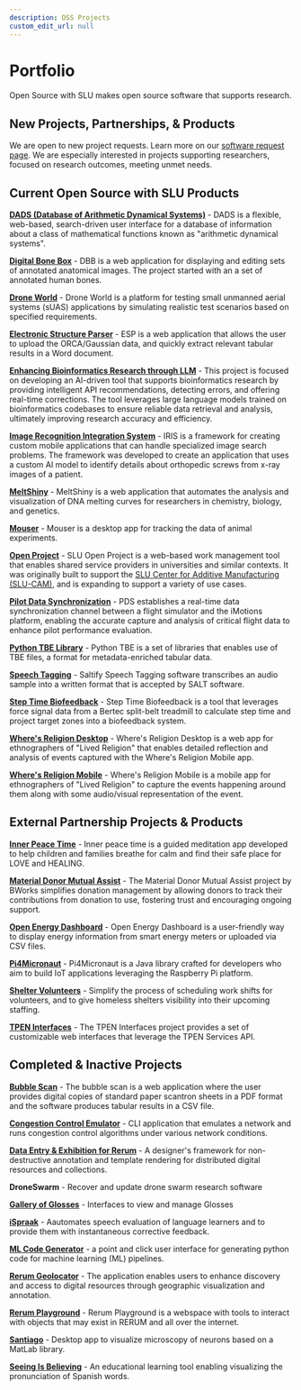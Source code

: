 ```yaml
---
description: OSS Projects
custom_edit_url: null
---
```


# Portfolio

Open Source with SLU makes open source software that supports research.

## New Projects, Partnerships, & Products

We are open to new project requests. Learn more on our [software request page](about/software).
We are especially interested in projects supporting researchers, focused on research outcomes, meeting unmet needs.

## Current Open Source with SLU Products

<!-- **Project Name** One-sentence description of the purpose of the project  -->

**[DADS (Database of Arithmetic Dynamical Systems)](/projects/dads/about.md)** - DADS is a flexible, web-based, search-driven user interface for a database of information about a class of mathematical functions known as "arithmetic dynamical systems".
  
**[Digital Bone Box](projects/digital_bone_box/about.md)** - DBB is a web application for displaying and editing sets of annotated anatomical images. The project started with an a set of annotated human bones.

**[Drone World](projects/droneworld/about.md)** - Drone World is a platform for testing small unmanned aerial systems (sUAS) applications by simulating realistic test scenarios based on specified requirements.

**[Electronic Structure Parser](projects/esp/about.md)** - ESP is a web application that allows the user to upload the ORCA/Gaussian data, and quickly extract relevant tabular results in a Word document.

**[Enhancing Bioinformatics Research through LLM](projects/enhancing_bioinformatics_research_through_LLM/about.md)** - This project is focused on developing an AI-driven tool that supports bioinformatics research by providing intelligent API recommendations, detecting errors, and offering real-time corrections. The tool leverages large language models trained on bioinformatics codebases to ensure reliable data retrieval and analysis, ultimately improving research accuracy and efficiency.

**[Image Recognition Integration System](projects/iris/about.md)** - IRIS is a framework for creating custom mobile applications that can handle specialized image search problems. The framework was developed to create an application that uses a custom AI model to identify details about orthopedic screws from x-ray images of a patient. 
  
**[MeltShiny](projects/meltshiny/about.md)** - MeltShiny is a web application that automates the analysis and visualization of DNA melting curves for researchers in chemistry, biology, and genetics.  
  
**[Mouser](projects/mouser/about.md)** - Mouser is a desktop app for tracking the data of animal experiments.  

**[Open Project](projects/open_project/about.md)** - SLU Open Project is a web-based work management tool that enables shared service providers in universities and similar contexts. It was originally built to support the [SLU Center for Additive Manufacturing (SLU-CAM)](https://www.slu.edu/research/research-institute/big-ideas/slu-cam/index.php), and is expanding to support a variety of use cases.

**[Pilot Data Synchronization](projects/pilot_data_synchronization/about.md)** - PDS establishes a real-time data synchronization channel between a flight simulator and the iMotions platform, enabling the accurate capture and analysis of critical flight data to enhance pilot performance evaluation. 

**[Python TBE Library](https://github.com/oss-slu/python_tbe)** - Python TBE is a set of libraries that enables use of TBE files, a format for metadata-enriched tabular data.
  
**[Speech Tagging](projects/saltify/about.md)** - Saltify Speech Tagging software transcribes an audio sample into a written format that is accepted by SALT software.   

**[Step Time Biofeedback](projects/step_time_biofeedback/about.md)** - Step Time Biofeedback is a tool that leverages force signal data from a Bertec split-belt treadmill to calculate step time and project target zones into a biofeedback system.

**[Where's Religion Desktop](projects/wheres_religion_desktop/about.md)** - Where's Religion Desktop is a web app for ethnographers of "Lived Religion" that enables detailed reflection and analysis of events captured with the Where's Religion Mobile app.  
  
**[Where's Religion Mobile](projects/wheres_religion_mobile/about.md)** - Where's Religion Mobile is a mobile app for ethnographers of "Lived Religion" to capture the events happening around them along with some audio/visual representation of the event.  

## External Partnership Projects & Products

**[Inner Peace Time](projects/innerpeacetime/about.md)** - Inner peace time is a guided meditation app developed to help children and families breathe for calm and find their safe place for LOVE and HEALING.

**[Material Donor Mutual Assist](projects/MDMA/about.md)** - The Material Donor Mutual Assist project by BWorks simplifies donation management by allowing donors to track their contributions from donation to use, fostering trust and encouraging ongoing support.

**[Open Energy Dashboard](projects/open_energy_dashboard/about.md)** - Open Energy Dashboard is a user-friendly way to display energy information from smart energy meters or uploaded via CSV files.
  
**[Pi4Micronaut](projects/pi4micronaut/about.md)** - Pi4Micronaut is a Java library crafted for developers who aim to build IoT applications leveraging the Raspberry Pi platform.

**[Shelter Volunteers](projects/shelter_volunteers/about.md)** - Simplify the process of scheduling work shifts for volunteers, and to give homeless shelters visibility into their upcoming staffing.

**[TPEN Interfaces](projects/tpeninterfaces/about.md)** - The TPEN Interfaces project provides a set of customizable web interfaces that leverage the TPEN Services API.

## Completed & Inactive Projects

**[Bubble Scan](projects/bubblescan/about.md)** - The bubble scan is a web application where the user provides digital copies of standard paper scantron sheets in a PDF format and the software produces tabular results in a CSV file.

**[Congestion Control Emulator](https://github.com/oss-slu/Congestion-control-emulator)** - CLI application that emulates a network and runs congestion control algorithms under various network conditions.

**[Data Entry & Exhibition for Rerum](projects/deer/about.md)** - A designer's framework for non-destructive annotation and template rendering for distributed digital resources and collections.  

**DroneSwarm** - Recover and update drone swarm research software

**[Gallery of Glosses](projects/gallery_of_glosses/about.md)** - Interfaces to view and manage Glosses  

**[iSpraak](projects/ispraak/about.md)** - Aautomates speech evaluation of language learners and to provide them with instantaneous corrective feedback.

**[ML Code Generator](https://github.com/oss-slu/ml_code_generator)** - a point and click user interface for generating python code for machine learning (ML) pipelines.
  
**[Rerum Geolocator](projects/rerum_geolocator/about.md)** - The application enables users to enhance discovery and access to digital resources through geographic visualization and annotation.  

**[Rerum Playground](projects/rerum_playground/about.md)** - Rerum Playground is a webspace with tools to interact with objects that may exist in RERUM and all over the internet.

**[Santiago](https://github.com/oss-slu/Santiago)** - Desktop app to visualize microscopy of neurons based on a MatLab library.

**[Seeing Is Believing](projects/sib/about.md)** - An educational learning tool enabling visualizing the pronunciation of Spanish words.
